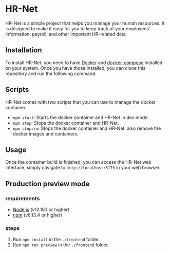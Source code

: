 HR-Net
======

HR-Net is a simple project that helps you manage your human resources. It is designed to make it easy for you to keep
track of your employees' information, payroll, and other important HR-related data.

Installation
------------

To install HR-Net, you need to have [Docker](https://www.docker.com/)
and [docker-compose](https://docs.docker.com/compose/) installed on your system. Once you have those installed, you can
clone this repository and run the following command:

Scripts
-------

HR-Net comes with two scripts that you can use to manage the docker container:

- `npm start`: Starts the docker container and HR-Net in dev mode.
- `npm stop`: Stops the docker container and HR-Net.
- `npm stop:rm`: Stops the docker container and HR-Net, also remove the docker images and containers.

Usage
-----

Once the container build is finished, you can access the HR-Net web interface, simply navigate
to `http://localhost:5173` in your web
browser.

## Production preview mode

### requirements

- [Node.js](https://nodejs.org/en/) (v12.16.1 or higher)
- [npm](https://www.npmjs.com/) (v6.13.4 or higher)

### steps

1. Run `npm install` in the `./frontend` folder.
2. Run `npm run preview` in the `./frontend` folder.
